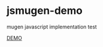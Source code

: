 # jsmugen-demo
mugen javascript implementation test

[DEMO](https://gitcobra.github.io/js-mugen-demo/demo/)

